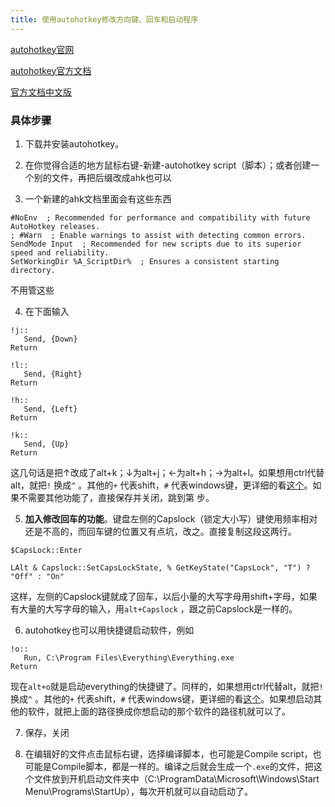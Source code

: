 ```yaml
---
title: 使用autohotkey修改方向键、回车和启动程序
---
```


[autohotkey官网](https://autohotkey.com/)

[autohotkey官方文档](https://autohotkey.com/docs/AutoHotkey.htm)

[官方文档中文版](http://ahkcn.sourceforge.net/docs/AutoHotkey.htm)

### 具体步骤

1.  下载并安装autohotkey。

2.  在你觉得合适的地方鼠标右键-新建-autohotkey script（脚本）；或者创建一个别的文件，再把后缀改成ahk也可以

3.  一个新建的ahk文档里面会有这些东西

   ~~~
   #NoEnv  ; Recommended for performance and compatibility with future AutoHotkey releases.
   ; #Warn  ; Enable warnings to assist with detecting common errors.
   SendMode Input  ; Recommended for new scripts due to its superior speed and reliability.
   SetWorkingDir %A_ScriptDir%  ; Ensures a consistent starting directory.
   ~~~

   不用管这些

4.  在下面输入

   ~~~
   !j::
      Send, {Down}
   Return

   !l::
      Send, {Right}
   Return

   !h::
      Send, {Left}
   Return

   !k::
      Send, {Up}
   Return
   ~~~

   这几句话是把↑改成了alt+k；↓为alt+j；←为alt+h；→为alt+l。如果想用ctrl代替alt，就把`!` 换成`^` 。其他的`+` 代表shift，`#` 代表windows键，更详细的看[这个](http://ahkcn.sourceforge.net/docs/Hotkeys.htm)。如果不需要其他功能了，直接保存并关闭，跳到第 步。

5.  **加入修改回车的功能**。键盘左侧的Capslock（锁定大小写）键使用频率相对还是不高的，而回车键的位置又有点坑，改之。直接复制这段这两行。

   ~~~
   $CapsLock::Enter

   LAlt & Capslock::SetCapsLockState, % GetKeyState("CapsLock", "T") ? "Off" : "On"
   ~~~

   这样，左侧的Capslock键就成了回车，以后小量的大写字母用shift+字母，如果有大量的大写字母的输入，用`alt+Capslock` ，跟之前Capslock是一样的。

6.  autohotkey也可以用快捷键启动软件，例如

   ~~~
   !o::
      Run, C:\Program Files\Everything\Everything.exe
   Return
   ~~~

   现在`alt+o`就是启动everything的快捷键了。同样的，如果想用ctrl代替alt，就把`!` 换成`^` 。其他的`+` 代表shift，`#` 代表windows键，更详细的看[这个](http://ahkcn.sourceforge.net/docs/Hotkeys.htm)。如果想启动其他的软件，就把上面的路径换成你想启动的那个软件的路径机就可以了。

7.  保存，关闭

8.  在编辑好的文件点击鼠标右键，选择编译脚本，也可能是Compile script，也可能是Compile脚本，都是一样的。编译之后就会生成一个`.exe`的文件，把这个文件放到开机启动文件夹中（C:\ProgramData\Microsoft\Windows\Start Menu\Programs\StartUp），每次开机就可以自动启动了。
